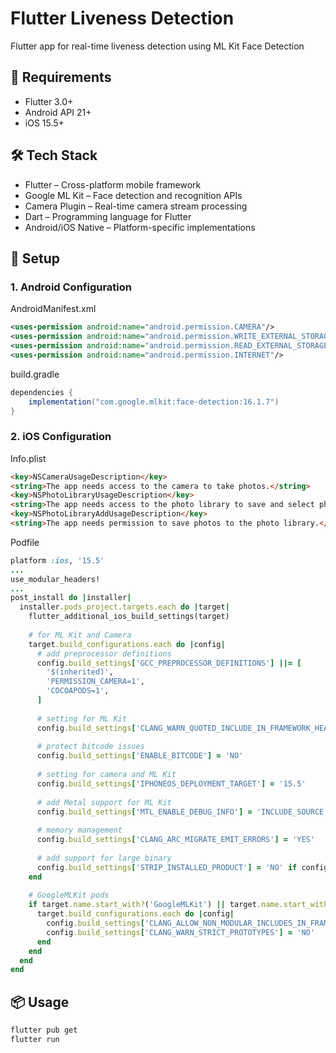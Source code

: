 # Flutter Liveness Detection
Flutter app for real-time liveness detection using ML Kit Face Detection

## 📱 Requirements
- Flutter 3.0+
- Android API 21+
- iOS 15.5+

## 🛠️ Tech Stack
- Flutter – Cross-platform mobile framework
- Google ML Kit – Face detection and recognition APIs
- Camera Plugin – Real-time camera stream processing
- Dart – Programming language for Flutter
- Android/iOS Native – Platform-specific implementations

## 🚀 Setup

### 1. Android Configuration
AndroidManifest.xml

```xml
<uses-permission android:name="android.permission.CAMERA"/>
<uses-permission android:name="android.permission.WRITE_EXTERNAL_STORAGE"/>
<uses-permission android:name="android.permission.READ_EXTERNAL_STORAGE"/>
<uses-permission android:name="android.permission.INTERNET"/>
```

build.gradle

```gradle
dependencies {
    implementation("com.google.mlkit:face-detection:16.1.7")
}
```

### 2. iOS Configuration
Info.plist

```markdown
<key>NSCameraUsageDescription</key>
<string>The app needs access to the camera to take photos.</string>
<key>NSPhotoLibraryUsageDescription</key>
<string>The app needs access to the photo library to save and select photos.</string>
<key>NSPhotoLibraryAddUsageDescription</key>
<string>The app needs permission to save photos to the photo library.</string>
```

Podfile

```ruby
platform :ios, '15.5'
...
use_modular_headers!
...
post_install do |installer|
  installer.pods_project.targets.each do |target|
    flutter_additional_ios_build_settings(target)
    
    # for ML Kit and Camera
    target.build_configurations.each do |config|
      # add preprocessor definitions
      config.build_settings['GCC_PREPROCESSOR_DEFINITIONS'] ||= [
        '$(inherited)',
        'PERMISSION_CAMERA=1',
        'COCOAPODS=1',
      ]
      
      # setting for ML Kit
      config.build_settings['CLANG_WARN_QUOTED_INCLUDE_IN_FRAMEWORK_HEADER'] = 'NO'
      
      # protect bitcode issues
      config.build_settings['ENABLE_BITCODE'] = 'NO'
      
      # setting for camera and ML Kit
      config.build_settings['IPHONEOS_DEPLOYMENT_TARGET'] = '15.5'
      
      # add Metal support for ML Kit
      config.build_settings['MTL_ENABLE_DEBUG_INFO'] = 'INCLUDE_SOURCE'
      
      # memory management
      config.build_settings['CLANG_ARC_MIGRATE_EMIT_ERRORS'] = 'YES'
      
      # add support for large binary
      config.build_settings['STRIP_INSTALLED_PRODUCT'] = 'NO' if config.name == 'Debug'
    end
    
    # GoogleMLKit pods
    if target.name.start_with?('GoogleMLKit') || target.name.start_with?('MLKit')
      target.build_configurations.each do |config|
        config.build_settings['CLANG_ALLOW_NON_MODULAR_INCLUDES_IN_FRAMEWORK_MODULES'] = 'YES'
        config.build_settings['CLANG_WARN_STRICT_PROTOTYPES'] = 'NO'
      end
    end
  end
end
```

## 📦 Usage
```bash
flutter pub get
flutter run
```
